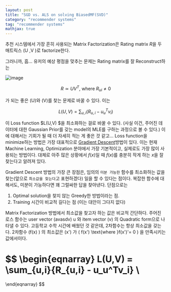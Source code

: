 ```yaml
---
layout: post
title: "SGD vs. ALS on solving BiasedMF(SVD)"
category: "recommender systems"
tag: "recommender systems"
mathjax: true
---
```



추천 시스템에서 가장 흔히 사용되는 Matrix Factorization은 Rating matrix $R$을 두 매트릭스 \(U ,V \)로 factorize한다.

그러니까, 흠... 유저의 예상 평점을 맞추는 문제는 Rating matrix를 잘 Reconstruct하는

![image](http://shubham.chaudhary.xyz/blog/img/recommenders/matrix-decomposition.png)

$$
R  \simeq UV^T \text{, where }R_{ui} \neq 0
$$

가 되는 좋은 \(U\)와 \(V\)를 찾는 문제로 바꿀 수 있다. 이는

$$
L(U,V) = \sum_{u,i}{(R_{u,i} - u_u^Tv_i)}
$$

이 Loss function $L(U,V) $을 최소화하는 걸로 바꿀 수 있다. (사실 이건, 주어진 데이터에 대한 Gaussian Prior를 갖는 model의 MLE를 구하는 과정으로 볼 수 있다.) 이에 대해서는 기회가 될 때 더 자세히 적는 게 좋은 것 같고...
Loss function을 minimize하는 방법은 가장 대표적으로 [Gradient Descent](https://en.wikipedia.org/wiki/Gradient_descent)방법이 있다. 이는 현재 Machine Learning, Optimization 분야에서 가장 기본적이고, 실제로도 가장 많이 사용되는 방법이다. 대체로 아주 많은 상황에서 $f(x)$일 때 $f(x)$를 충분히 작게 하는 $x$을 잘 찾는다고 알려져 있다.

Gradient Descent 방법의 가장 큰 장점은, 임의의 `미분 가능한` 함수를 최소화하는 값을 찾는(앞으로 `최소값을 찾는다`고 표현하겠다) 일을 할 수 있다는 점이다. 복잡한 함수에 대해서도, 미분이 가능하다면 꽤 그럴싸한 답을 찾아낸다. 단점으로는

1) Optimal solution을 찾지 않는 Greedy한 방법이라는 점.
2) Training 시간이 비교적 길다는 점 (이는 대안이 그다지 없다)

Matrix Factorization 방법에서 최소값을 찾고자 하는 값은 비교적 간단하다.
주어진 로스 함수는 user vector  \(avasdv\) u  와 item vector \(v\) 의 Quadratic form으로 나타낼 수 있다. 
고등학교 수학 시간에 배웠던 것 같은데, 2차함수는 항상 최소값을 갖는다. 2차함수 \(f(x) \) 의 최소값은 \(x'\) 가 \( f(x') \text{where }f(x')'= 0 \) 을 만족시키는 값에서이다.

$$
\begin{eqnarray} 
L(U,V) = \sum_{u,i}{R_{u,i} - u_u^Tv_i} \\
= 
\end{eqnarray}
$$

